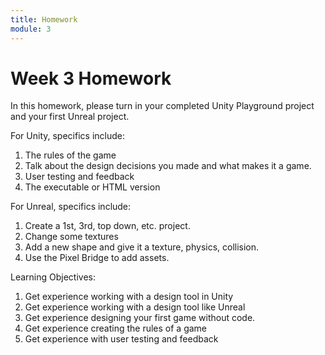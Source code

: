 ```yaml
---
title: Homework
module: 3
---
```


# Week 3 Homework

In this homework, please turn in your completed Unity Playground project and your first Unreal project.

For Unity, specifics include:

1. The rules of the game
2. Talk about the design decisions you made and what makes it a game.
3. User testing and feedback
3. The executable or HTML version

For Unreal, specifics include:

1. Create a 1st, 3rd, top down, etc. project.
2. Change some textures
3. Add a new shape and give it a texture, physics, collision.
4. Use the Pixel Bridge to add assets.

Learning Objectives:

1. Get experience working with a design tool in Unity
2. Get experience working with a design tool like Unreal
3. Get experience designing your first game without code.
4. Get experience creating the rules of a game
5. Get experience with user testing and feedback

